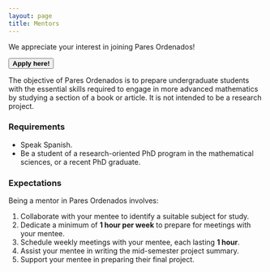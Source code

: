 ```yaml
---
layout: page
title: Mentors
---
```


We appreciate your interest in joining Pares Ordenados!

<span onclick="window.open('https://duke.qualtrics.com/jfe/form/SV_cNk6422OZJ29vKu')" style="cursor: pointer">
    <button class="button button1"><b>Apply here!</b></button>
</span>

The objective of Pares Ordenados is to prepare undergraduate students with the essential skills required to engage in more advanced mathematics by studying a section of a book or article. It is not intended to be a research project.

### Requirements
- Speak Spanish.
- Be a student of a research-oriented PhD program in the mathematical sciences, or a recent PhD graduate.

### Expectations
Being a mentor in Pares Ordenados involves:
1. Collaborate with your mentee to identify a suitable subject for study.
2. Dedicate a minimum of <b>1 hour per week</b> to prepare for meetings with your mentee.
3. Schedule weekly meetings with your mentee, each lasting <b>1 hour</b>.
4. Assist your mentee in writing the mid-semester project summary.
5. Support your mentee in preparing their final project.